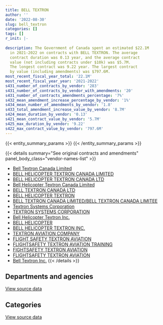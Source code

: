 ```yaml
---
title: BELL TEXTRON
author: ''
date: '2022-08-30'
slug: bell_textron
categories: []
tags: []
r_init: |-
  
description: The Government of Canada spent an estimated $22.1M
  in 2021-2022 on contracts with BELL TEXTRON. The average
  contract duration was 0.13 year, and the average contract
  value (not including contracts under $10k) was $5.7M.
  The longest contract was 9.22 year. The largest contract
  by value (including amendments) was $797.6M.
most_recent_fiscal_year_total: '22.1M'
most_recent_fiscal_year_year: '2021-2022'
s431_number_of_contracts_by_vendor: '283'
s431_number_of_contracts_by_vendor_with_amendments: '20'
s431_number_of_contracts_amendments_percentage: '7%'
s432_mean_amendment_increase_percentage_by_vendor: '1%'
s434_mean_number_of_amendments_by_vendor: '1.8'
s433_total_amendment_increase_value_by_vendor: '8.7M'
s424_mean_duration_by_vendor: '0.13'
s421_mean_contract_value_by_vendor: '5.7M'
s425_max_duration_by_vendor: '9.22'
s422_max_contract_value_by_vendor: '797.6M'
---
```


<script src="/rmarkdown-libs/htmlwidgets/htmlwidgets.js"></script>
<link href="/rmarkdown-libs/datatables-css/datatables-crosstalk.css" rel="stylesheet" />
<script src="/rmarkdown-libs/datatables-binding/datatables.js"></script>
<script src="/rmarkdown-libs/jquery/jquery-3.6.0.min.js"></script>
<link href="/rmarkdown-libs/dt-core-bootstrap/css/dataTables.bootstrap.min.css" rel="stylesheet" />
<link href="/rmarkdown-libs/dt-core-bootstrap/css/dataTables.bootstrap.extra.css" rel="stylesheet" />
<script src="/rmarkdown-libs/dt-core-bootstrap/js/jquery.dataTables.min.js"></script>
<script src="/rmarkdown-libs/dt-core-bootstrap/js/dataTables.bootstrap.min.js"></script>
<link href="/rmarkdown-libs/crosstalk/css/crosstalk.min.css" rel="stylesheet" />
<script src="/rmarkdown-libs/crosstalk/js/crosstalk.min.js"></script>
<script src="/rmarkdown-libs/htmlwidgets/htmlwidgets.js"></script>
<link href="/rmarkdown-libs/datatables-css/datatables-crosstalk.css" rel="stylesheet" />
<script src="/rmarkdown-libs/datatables-binding/datatables.js"></script>
<script src="/rmarkdown-libs/jquery/jquery-3.6.0.min.js"></script>
<link href="/rmarkdown-libs/dt-core-bootstrap/css/dataTables.bootstrap.min.css" rel="stylesheet" />
<link href="/rmarkdown-libs/dt-core-bootstrap/css/dataTables.bootstrap.extra.css" rel="stylesheet" />
<script src="/rmarkdown-libs/dt-core-bootstrap/js/jquery.dataTables.min.js"></script>
<script src="/rmarkdown-libs/dt-core-bootstrap/js/dataTables.bootstrap.min.js"></script>
<link href="/rmarkdown-libs/crosstalk/css/crosstalk.min.css" rel="stylesheet" />
<script src="/rmarkdown-libs/crosstalk/js/crosstalk.min.js"></script>

{{< entity_summary_params >}}
{{< /entity_summary_params >}}

{{< details summary="See original contracts and amendments" panel_body_class="vendor-names-list" >}}
- [Bell Textron Canada Limited](https://search.open.canada.ca/en/ct/?sort=contract_value_f%20desc&page=1&search_text=%22Bell%20Textron%20Canada%20Limited%22)
- [BELL HELICOPTER TEXTRON CANADA LIMITED](https://search.open.canada.ca/en/ct/?sort=contract_value_f%20desc&page=1&search_text=%22BELL%20HELICOPTER%20TEXTRON%20CANADA%20LIMITED%22)
- [BELL HELICOPTER TEXTRON CANADA LTD](https://search.open.canada.ca/en/ct/?sort=contract_value_f%20desc&page=1&search_text=%22BELL%20HELICOPTER%20TEXTRON%20CANADA%20LTD%22)
- [Bell Helicopter Textron Canada Limited](https://search.open.canada.ca/en/ct/?sort=contract_value_f%20desc&page=1&search_text=%22Bell%20Helicopter%20Textron%20Canada%20Limited%22)
- [BELL TEXTRON CANADA LTD](https://search.open.canada.ca/en/ct/?sort=contract_value_f%20desc&page=1&search_text=%22BELL%20TEXTRON%20CANADA%20LTD%22)
- [BELL HELICOPTER TEXTRON](https://search.open.canada.ca/en/ct/?sort=contract_value_f%20desc&page=1&search_text=%22BELL%20HELICOPTER%20TEXTRON%22)
- [BELL TEXTRON CANADA LIMITED/BELL TEXTRON CANADA LIMITEE](https://search.open.canada.ca/en/ct/?sort=contract_value_f%20desc&page=1&search_text=%22BELL%20TEXTRON%20CANADA%20LIMITED%2fBELL%20TEXTRON%20CANADA%20LIMITEE%22)
- [Textron Systems Corporation](https://search.open.canada.ca/en/ct/?sort=contract_value_f%20desc&page=1&search_text=%22Textron%20Systems%20Corporation%22)
- [TEXTRON SYSTEMS CORPORATION](https://search.open.canada.ca/en/ct/?sort=contract_value_f%20desc&page=1&search_text=%22TEXTRON%20SYSTEMS%20CORPORATION%22)
- [Bell Helicopter Textron Inc.](https://search.open.canada.ca/en/ct/?sort=contract_value_f%20desc&page=1&search_text=%22Bell%20Helicopter%20Textron%20Inc.%22)
- [BELL HELICOPTER](https://search.open.canada.ca/en/ct/?sort=contract_value_f%20desc&page=1&search_text=%22BELL%20HELICOPTER%22)
- [BELL HELICOPTER TEXTRON INC.](https://search.open.canada.ca/en/ct/?sort=contract_value_f%20desc&page=1&search_text=%22BELL%20HELICOPTER%20TEXTRON%20INC.%22)
- [TEXTRON AVIATION COMPANY](https://search.open.canada.ca/en/ct/?sort=contract_value_f%20desc&page=1&search_text=%22TEXTRON%20AVIATION%20COMPANY%22)
- [FLIGHT SAFETY TEXTRON AVIATION](https://search.open.canada.ca/en/ct/?sort=contract_value_f%20desc&page=1&search_text=%22FLIGHT%20SAFETY%20TEXTRON%20AVIATION%22)
- [FLIGHTSAFETY TEXTRON AVIATION TRAINING](https://search.open.canada.ca/en/ct/?sort=contract_value_f%20desc&page=1&search_text=%22FLIGHTSAFETY%20TEXTRON%20AVIATION%20TRAINING%22)
- [FIGHTSAFETY TEXTRON AVIATION](https://search.open.canada.ca/en/ct/?sort=contract_value_f%20desc&page=1&search_text=%22FIGHTSAFETY%20TEXTRON%20AVIATION%22)
- [FLIGHTSAFETY TEXTRON AVIATION](https://search.open.canada.ca/en/ct/?sort=contract_value_f%20desc&page=1&search_text=%22FLIGHTSAFETY%20TEXTRON%20AVIATION%22)
- [Bell Textron Inc.](https://search.open.canada.ca/en/ct/?sort=contract_value_f%20desc&page=1&search_text=%22Bell%20Textron%20Inc.%22)
{{< /details >}}

## Departments and agencies

<div id="htmlwidget-1" style="width:100%;height:auto;" class="datatables html-widget"></div>
<script type="application/json" data-for="htmlwidget-1">{"x":{"style":"bootstrap","filter":"none","vertical":false,"data":[["<a href=\"/departments/dfo-mpo/\">Fisheries and Oceans Canada<\/a>","<a href=\"/departments/dnd-mdn/\">National Defence<\/a>","<a href=\"/departments/nrc-cnrc/\">National Research Council Canada<\/a>","<a href=\"/departments/tc/\">Transport Canada<\/a>"],[null,69481298.66,59427.94,785962.07],[null,69732553.08,48672.5,2874931.12],[6498953.79,null,null,1736578.14],[18605916.19,33674,null,3432943.95]],"container":"<table class=\"table table-striped table-hover row-border order-column display\">\n  <thead>\n    <tr>\n      <th>Department<\/th>\n      <th>2018-2019<\/th>\n      <th>2019-2020<\/th>\n      <th>2020-2021<\/th>\n      <th>2021-2022<\/th>\n    <\/tr>\n  <\/thead>\n<\/table>","options":{"order":[[4,"desc"]],"pageLength":10,"autoWidth":true,"columnDefs":[{"targets":1,"render":"function(data, type, row, meta) {\n    return type !== 'display' ? data : DTWidget.formatCurrency(data, \"$\", 2, 3, \",\", \".\", true, null);\n  }"},{"targets":2,"render":"function(data, type, row, meta) {\n    return type !== 'display' ? data : DTWidget.formatCurrency(data, \"$\", 2, 3, \",\", \".\", true, null);\n  }"},{"targets":3,"render":"function(data, type, row, meta) {\n    return type !== 'display' ? data : DTWidget.formatCurrency(data, \"$\", 2, 3, \",\", \".\", true, null);\n  }"},{"targets":4,"render":"function(data, type, row, meta) {\n    return type !== 'display' ? data : DTWidget.formatCurrency(data, \"$\", 2, 3, \",\", \".\", true, null);\n  }"},{"width":"16%","targets":[1,2,3,4]},{"className":"dt-right","targets":[1,2,3,4]}],"orderClasses":false}},"evals":["options.columnDefs.0.render","options.columnDefs.1.render","options.columnDefs.2.render","options.columnDefs.3.render"],"jsHooks":[]}</script>
<p class="text-right">
<a href="https://github.com/GoC-Spending/contracts-data/tree/main/data/out/vendors/bell_textron/summary_by_fiscal_year_by_department.csv" class="source-data-link btn btn-link">View source data</a>
</p>

## Categories

<div id="htmlwidget-2" style="width:100%;height:auto;" class="datatables html-widget"></div>
<script type="application/json" data-for="htmlwidget-2">{"x":{"style":"bootstrap","filter":"none","vertical":false,"data":[["<a href=\"/categories/facilities_and_construction/\">Facilities and construction<\/a>","<a href=\"/categories/defence/\">Defence<\/a>","<a href=\"/categories/professional_services/\">Professional services<\/a>","<a href=\"/categories/transportation_and_logistics/\">Transportation and logistics<\/a>","<a href=\"/categories/industrial_products_and_services/\">Industrial products and services<\/a>","<a href=\"/categories/human_capital/\">Human capital<\/a>"],[null,69476871.66,15178.23,830211.78,null,4427],[34392.8,69667219.25,null,2877406.1,11804.72,65333.83],[null,null,null,8235531.94,null,null],[null,null,null,22038860.14,null,33674]],"container":"<table class=\"table table-striped table-hover row-border order-column display\">\n  <thead>\n    <tr>\n      <th>Category<\/th>\n      <th>2018-2019<\/th>\n      <th>2019-2020<\/th>\n      <th>2020-2021<\/th>\n      <th>2021-2022<\/th>\n    <\/tr>\n  <\/thead>\n<\/table>","options":{"order":[[4,"desc"]],"dom":"t","pageLength":30,"autoWidth":true,"columnDefs":[{"targets":1,"render":"function(data, type, row, meta) {\n    return type !== 'display' ? data : DTWidget.formatCurrency(data, \"$\", 2, 3, \",\", \".\", true, null);\n  }"},{"targets":2,"render":"function(data, type, row, meta) {\n    return type !== 'display' ? data : DTWidget.formatCurrency(data, \"$\", 2, 3, \",\", \".\", true, null);\n  }"},{"targets":3,"render":"function(data, type, row, meta) {\n    return type !== 'display' ? data : DTWidget.formatCurrency(data, \"$\", 2, 3, \",\", \".\", true, null);\n  }"},{"targets":4,"render":"function(data, type, row, meta) {\n    return type !== 'display' ? data : DTWidget.formatCurrency(data, \"$\", 2, 3, \",\", \".\", true, null);\n  }"},{"width":"16%","targets":[1,2,3,4]},{"className":"dt-right","targets":[1,2,3,4]}],"orderClasses":false,"lengthMenu":[10,25,30,50,100]}},"evals":["options.columnDefs.0.render","options.columnDefs.1.render","options.columnDefs.2.render","options.columnDefs.3.render"],"jsHooks":[]}</script>
<p class="text-right">
<a href="https://github.com/GoC-Spending/contracts-data/tree/main/data/out/vendors/bell_textron/summary_by_fiscal_year_by_category.csv" class="source-data-link btn btn-link">View source data</a>
</p>
